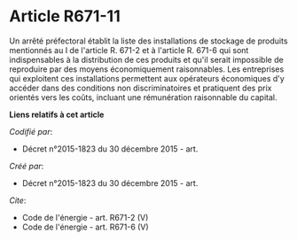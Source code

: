 # Article R671-11

Un arrêté préfectoral établit la liste des installations de stockage de produits mentionnés au I de l'article R. 671-2 et à
l'article R. 671-6 qui sont indispensables à la distribution de ces produits et qu'il serait impossible de reproduire par des
moyens économiquement raisonnables. Les entreprises qui exploitent ces installations permettent aux opérateurs économiques
d'y accéder dans des conditions non discriminatoires et pratiquent des prix orientés vers les coûts, incluant une
rémunération raisonnable du capital.

**Liens relatifs à cet article**

_Codifié par_:

  - Décret n°2015-1823 du 30 décembre 2015 - art.

_Créé par_:

  - Décret n°2015-1823 du 30 décembre 2015 - art.

_Cite_:

  - Code de l'énergie - art. R671-2 (V)
  - Code de l'énergie - art. R671-6 (V)
